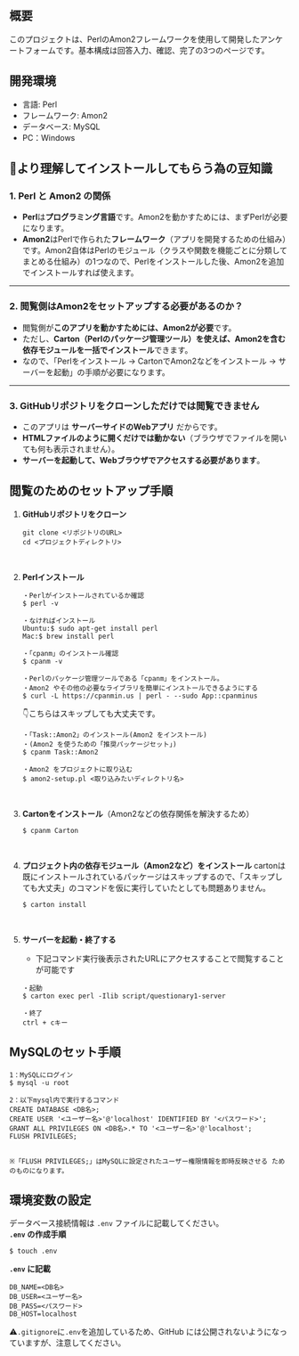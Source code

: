 ## 概要
このプロジェクトは、PerlのAmon2フレームワークを使用して開発したアンケートフォームです。基本構成は回答入力、確認、完了の3つのページです。


## 開発環境
- 言語: Perl
- フレームワーク: Amon2
- データベース: MySQL
- PC：Windows


## 🫛より理解してインストールしてもらう為の豆知識

### 1. Perl と Amon2 の関係
- **Perl**は**プログラミング言語**です。Amon2を動かすためには、まずPerlが必要になります。
- **Amon2**はPerlで作られた**フレームワーク**（アプリを開発するための仕組み）です。Amon2自体はPerlのモジュール（クラスや関数を機能ごとに分類してまとめる仕組み）の1つなので、Perlをインストールした後、Amon2を追加でインストールすれば使えます。

---

### 2. 閲覧側はAmon2をセットアップする必要があるのか？

- 閲覧側が**このアプリを動かすためには、Amon2が必要**です。
- ただし、**Carton（Perlのパッケージ管理ツール）を使えば、Amon2を含む依存モジュールを一括でインストール**できます。
- なので、「Perlをインストール → CartonでAmon2などをインストール → サーバーを起動」の手順が必要になります。

---

### 3. GitHubリポジトリをクローンしただけでは閲覧できません

- このアプリは **サーバーサイドのWebアプリ** だからです。
- **HTMLファイルのように開くだけでは動かない**（ブラウザでファイルを開いても何も表示されません）。
- **サーバーを起動して、Webブラウザでアクセスする必要があります**。


## 閲覧のためのセットアップ手順 
1. **GitHubリポジトリをクローン**
    ```ターミナル
    git clone <リポジトリのURL>
    cd <プロジェクトディレクトリ>
    ```
   <br>

2. **Perlインストール**
    ```terminal
    ・Perlがインストールされているか確認
    $ perl -v

    ・なければインストール
    Ubuntu:$ sudo apt-get install perl
    Mac:$ brew install perl

    ・「cpanm」のインストール確認
    $ cpanm -v
    
    ・Perlのパッケージ管理ツールである「cpanm」をインストール。
    ・Amon2 やその他の必要なライブラリを簡単にインストールできるようにする
    $ curl -L https://cpanmin.us | perl - --sudo App::cpanminus

    ```

    👇こちらはスキップしても大丈夫です。
    ```
    ・「Task::Amon2」のインストール(Amon2 をインストール)
    ・(Amon2 を使うための「推奨パッケージセット」) 
    $ cpanm Task::Amon2

    ・Amon2 をプロジェクトに取り込む
    $ amon2-setup.pl <取り込みたいディレクトリ名>
    
    ```
    <br>


3. **Cartonをインストール**（Amon2などの依存関係を解決するため）
    ```
    $ cpanm Carton
    ```
   <br>
    
4. **プロジェクト内の依存モジュール（Amon2など）をインストール**
    cartonは既にインストールされているパッケージはスキップするので、「スキップしても大丈夫」のコマンドを仮に実行していたとしても問題ありません。
    ```
    $ carton install
    ```
   <br>
    
5. **サーバーを起動・終了する**
    - 下記コマンド実行後表示されたURLにアクセスすることで閲覧することが可能です
    ```
    ・起動
    $ carton exec perl -Ilib script/questionary1-server
    
    ・終了
    ctrl + cキー
    ```

## MySQLのセット手順
```
1：MySQLにログイン
$ mysql -u root

2：以下mysql内で実行するコマンド
CREATE DATABASE <DB名>;
CREATE USER '<ユーザー名>'@'localhost' IDENTIFIED BY '<パスワード>';
GRANT ALL PRIVILEGES ON <DB名>.* TO '<ユーザー名>'@'localhost';
FLUSH PRIVILEGES;


※「FLUSH PRIVILEGES;」はMySQLに設定されたユーザー権限情報を即時反映させる ためのものになります。
```

## **環境変数の設定**
データベース接続情報は `.env` ファイルに記載してください。  
**`.env` の作成手順**
```
$ touch .env
```
**`.env` に記載**
```
DB_NAME=<DB名>
DB_USER=<ユーザー名>
DB_PASS=<パスワード>
DB_HOST=localhost
```

⚠️`.gitignore`に`.env`を追加しているため、GitHub には公開されないようになっていますが、注意してください。
